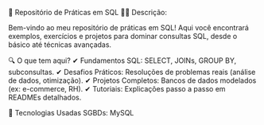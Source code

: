 📌 Repositório de Práticas em SQL
👨‍💻 Descrição:

Bem-vindo ao meu repositório de práticas em SQL! Aqui você encontrará exemplos, exercícios e projetos para dominar consultas SQL, desde o básico até técnicas avançadas.

🔍 O que tem aqui?
✔ Fundamentos SQL: SELECT, JOINs, GROUP BY, subconsultas.
✔ Desafios Práticos: Resoluções de problemas reais (análise de dados, otimização).
✔ Projetos Completos: Bancos de dados modelados (ex: e-commerce, RH).
✔ Tutoriais: Explicações passo a passo em READMEs detalhados.

🚀 Tecnologias Usadas
SGBDs: MySQL

